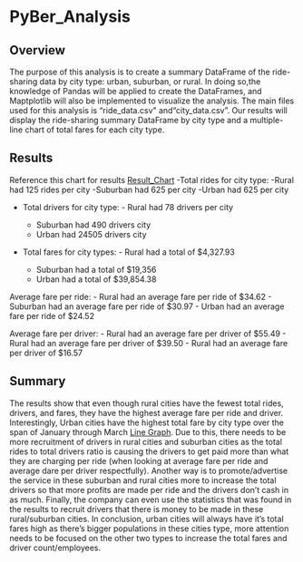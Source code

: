 # PyBer_Analysis

## Overview
The purpose of this analysis is to create a summary DataFrame of the ride-sharing data by city type: urban, suburban, or rural. In doing so,the knowledge of Pandas will be applied to create the DataFrames, and Maptplotlib will also be implemented to visualize the analysis. The main files used for this analysis is “ride_data.csv" and“city_data.csv”. Our results will display the ride-sharing summary DataFrame by city
type and a multiple-line chart of total fares for each city type.

## Results
Reference this chart for results [Result_Chart](https://github.com/josafathpelayo/PyBer_Analysis/blob/main/analysis/Challange_Chart.png)
-Total rides for city type:
	-Rural had 125 rides per city
	-Suburban had 625 per city
	-Urban had 625 per city

- Total drivers for city type:
      - Rural had 78 drivers per city
	- Suburban had 490 drivers city
	- Urban had 24505 drivers city
	
- Total fares for city types:
      - Rural had a total of  $4,327.93
	- Suburban had a total of $19,356
	- Urban had a total of $39,854.38
	

Average fare per ride:
      - Rural had an average fare per ride of $34.62
      - Suburban had an average fare per ride of $30.97
      - Urban had an average fare per ride of $24.52
	
Average fare per driver:
      - Rural had an average fare per driver of $55.49
      - Rural had an average fare per driver of $39.50
      - Rural had an average fare per driver of $16.57

## Summary
The results show that even though rural cities have the fewest total rides, drivers, and fares, they have the highest average fare per ride and driver. Interestingly, Urban cities have the highest total fare by city type over the span of January through March [Line Graph](https://github.com/josafathpelayo/PyBer_Analysis/blob/main/analysis/Pyber_summary.png). Due to this, there needs to be more recruitment of drivers in rural cities and suburban cities as the total rides to total drivers ratio is causing the drivers to get paid more than what they are charging per ride (when looking at average fare per ride and average dare per driver respectfully). Another way is to promote/advertise the service in these suburban and rural cities more to increase the total drivers so that more profits are made per ride and the drivers don’t cash in as much. Finally, the company can even use the statistics that was found in the results to recruit drivers that there is money to be made in these rural/suburban cities. In conclusion, urban cities will always have it’s total fares high as there’s bigger populations in these cities type, more attention needs to be focused on the other two types to increase the total fares and driver count/employees. 
      
      
	



